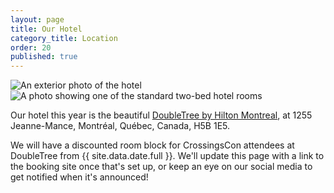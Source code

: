 ```yaml
---
layout: page
title: Our Hotel
category_title: Location
order: 20
published: true
---
```


<div class="row">
  <div class="col-12 col-md-6 mb-3"><img src="{{site.baseurl}}/images/doubletree1.jpg" alt="An exterior photo of the hotel"/></div>
  <div class="col-12 col-md-6 mb-3"><img src="{{site.baseurl}}/images/doubletree2.jpg" alt="A photo showing one of the standard two-bed hotel rooms"/></div>
</div>

Our hotel this year is the beautiful [DoubleTree by Hilton Montreal](https://doubletree3.hilton.com/en/hotels/quebec/doubletree-by-hilton-montreal-YMQDTDT/index.html), at 1255 Jeanne-Mance, Montréal, Québec, Canada, H5B 1E5.

We will have a discounted room block for CrossingsCon attendees at DoubleTree from {{ site.data.date.full }}. We'll update this page with a link to the booking site once that's set up, or keep an eye on our social media to get notified when it's announced!

<!-- [We have a discounted room block for CrossingsCon attendees](http://group.doubletree.com/?????????) at DoubleTree from {{ site.data.date.full }}. Rooms are $??? CAD, which is about $??? USD at current rates. The room block will be open until ??? ??, 2021.

If you cannot get a room in the room block, please [let us know]({{site.baseurl}}/about/contact)! Space is limited, but we want to try to find a place for everyone who wants to attend, and we will make every effort to get you into the room block or find something nearby. -->

<!-- <p class="text-center">
  <a class="btn btn-lg btn-badge" href="http://group.doubletree.com/??????????" target="_blank">Book your room!</a>
</p> -->
